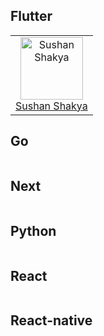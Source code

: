 ## Flutter

<table>
<tr>

<td align="center">
    <a href="https://github.com/Sushan Shakya">
    <img src="https://avatars.githubusercontent.com/Sushan Shakya?s=150&v=1" width="100px;" alt="Sushan Shakya"/>
    </a>
    <br/>
    <a href="https://github.com/Sushan Shakya">Sushan Shakya</a>
</td>


</tr>
</table>

## Go

<table>
<tr>

</tr>
</table>

## Next

<table>
<tr>

</tr>
</table>

## Python

<table>
<tr>

</tr>
</table>

## React

<table>
<tr>

</tr>
</table>

## React-native

<table>
<tr>

</tr>
</table>

